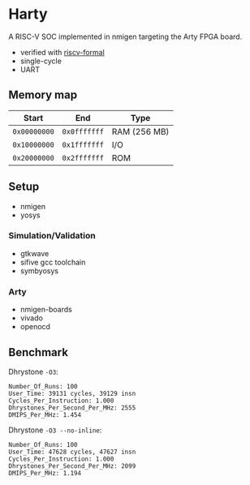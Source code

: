 # Harty

A RISC-V SOC implemented in nmigen targeting the Arty FPGA board.

- verified with [riscv-formal](https://github.com/nmigen/nmigen)
- single-cycle
- UART

## Memory map

Start|End|Type
---|---|---
`0x00000000` | `0x0fffffff` | RAM (256 MB)
`0x10000000` | `0x1fffffff` | I/O
`0x20000000` | `0x2fffffff` | ROM

## Setup

- nmigen
- yosys

### Simulation/Validation

- gtkwave
- sifive gcc toolchain
- symbyosys

### Arty

- nmigen-boards
- vivado
- openocd

## Benchmark

Dhrystone `-O3`:
```
Number_Of_Runs: 100
User_Time: 39131 cycles, 39129 insn
Cycles_Per_Instruction: 1.000
Dhrystones_Per_Second_Per_MHz: 2555
DMIPS_Per_MHz: 1.454
```
Dhrystone `-O3 --no-inline`:
```
Number_Of_Runs: 100
User_Time: 47628 cycles, 47627 insn
Cycles_Per_Instruction: 1.000
Dhrystones_Per_Second_Per_MHz: 2099
DMIPS_Per_MHz: 1.194
```
